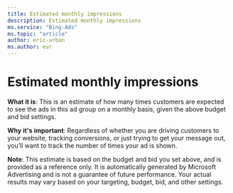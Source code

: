 ```yaml
---
title: Estimated monthly impressions
description: Estimated monthly impressions
ms.service: "Bing-Ads"
ms.topic: "article"
author: eric-urban
ms.author: eur
---
```


# Estimated monthly impressions

**What it is**: This is an estimate of how many times customers are expected to see the ads in this ad group on a monthly basis, given the above budget and bid settings.

**Why it's important**: Regardless of whether you are driving customers to your website, tracking conversions, or just trying to get your message out, you’ll want to track the number of times your ad is shown.

**Note**: This estimate is based on the budget and bid you set above, and is provided as a reference only. It is automatically generated by Microsoft Advertising and is not a guarantee of future performance. Your actual results may vary based on your targeting, budget, bid, and other settings.


